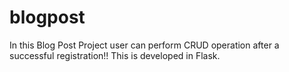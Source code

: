 # blogpost
In this Blog Post Project user can perform CRUD operation after a successful registration!! This is developed in Flask.
